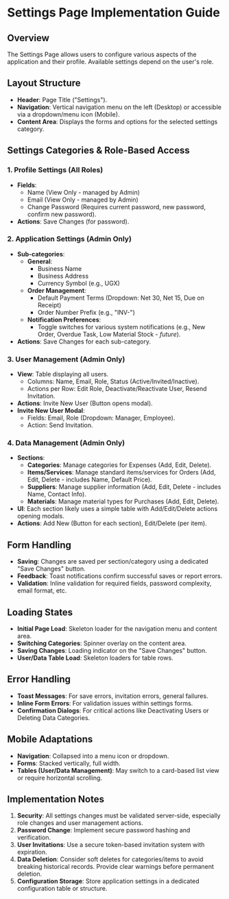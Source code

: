 # Settings Page Implementation Guide

## Overview
The Settings Page allows users to configure various aspects of the application and their profile. Available settings depend on the user's role.

## Layout Structure
- **Header**: Page Title ("Settings").
- **Navigation**: Vertical navigation menu on the left (Desktop) or accessible via a dropdown/menu icon (Mobile).
- **Content Area**: Displays the forms and options for the selected settings category.

## Settings Categories & Role-Based Access

### 1. Profile Settings (All Roles)
- **Fields**:
  - Name (View Only - managed by Admin)
  - Email (View Only - managed by Admin)
  - Change Password (Requires current password, new password, confirm new password).
- **Actions**: Save Changes (for password).

### 2. Application Settings (Admin Only)
- **Sub-categories**:
  - **General**:
    - Business Name
    - Business Address
    - Currency Symbol (e.g., UGX)
  - **Order Management**:
    - Default Payment Terms (Dropdown: Net 30, Net 15, Due on Receipt)
    - Order Number Prefix (e.g., "INV-")
  - **Notification Preferences**:
    - Toggle switches for various system notifications (e.g., New Order, Overdue Task, Low Material Stock - *future*).
- **Actions**: Save Changes for each sub-category.

### 3. User Management (Admin Only)
- **View**: Table displaying all users.
  - Columns: Name, Email, Role, Status (Active/Invited/Inactive).
  - Actions per Row: Edit Role, Deactivate/Reactivate User, Resend Invitation.
- **Actions**: Invite New User (Button opens modal).
- **Invite New User Modal**:
  - Fields: Email, Role (Dropdown: Manager, Employee).
  - Action: Send Invitation.

### 4. Data Management (Admin Only)
- **Sections**:
  - **Categories**: Manage categories for Expenses (Add, Edit, Delete).
  - **Items/Services**: Manage standard items/services for Orders (Add, Edit, Delete - includes Name, Default Price).
  - **Suppliers**: Manage supplier information (Add, Edit, Delete - includes Name, Contact Info).
  - **Materials**: Manage material types for Purchases (Add, Edit, Delete).
- **UI**: Each section likely uses a simple table with Add/Edit/Delete actions opening modals.
- **Actions**: Add New (Button for each section), Edit/Delete (per item).

## Form Handling
- **Saving**: Changes are saved per section/category using a dedicated "Save Changes" button.
- **Feedback**: Toast notifications confirm successful saves or report errors.
- **Validation**: Inline validation for required fields, password complexity, email format, etc.

## Loading States
- **Initial Page Load**: Skeleton loader for the navigation menu and content area.
- **Switching Categories**: Spinner overlay on the content area.
- **Saving Changes**: Loading indicator on the "Save Changes" button.
- **User/Data Table Load**: Skeleton loaders for table rows.

## Error Handling
- **Toast Messages**: For save errors, invitation errors, general failures.
- **Inline Form Errors**: For validation issues within settings forms.
- **Confirmation Dialogs**: For critical actions like Deactivating Users or Deleting Data Categories.

## Mobile Adaptations
- **Navigation**: Collapsed into a menu icon or dropdown.
- **Forms**: Stacked vertically, full width.
- **Tables (User/Data Management)**: May switch to a card-based list view or require horizontal scrolling.

## Implementation Notes
1.  **Security**: All settings changes must be validated server-side, especially role changes and user management actions.
2.  **Password Change**: Implement secure password hashing and verification.
3.  **User Invitations**: Use a secure token-based invitation system with expiration.
4.  **Data Deletion**: Consider soft deletes for categories/items to avoid breaking historical records. Provide clear warnings before permanent deletion.
5.  **Configuration Storage**: Store application settings in a dedicated configuration table or structure. 